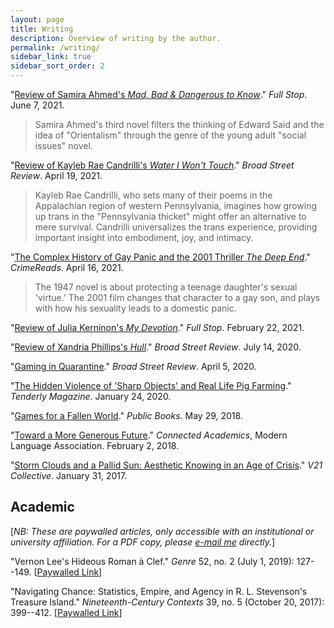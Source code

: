 ```yaml
---
layout: page
title: Writing
description: Overview of writing by the author.
permalink: /writing/
sidebar_link: true
sidebar_sort_order: 2
---
```


"[Review of Samira Ahmed's *Mad, Bad & Dangerous to Know*](https://www.full-stop.net/2021/06/07/reviews/matthew-john-phillips/mad-bad-dangerous-to-know-samira-ahmed/)." *Full Stop*. June 7, 2021.

> Samira Ahmed's third novel filters the thinking of Edward Said and the idea of "Orientalism" through the genre of the young adult "social issues" novel.

"[Review of Kayleb Rae Candrilli's *Water I Won't Touch*](https://www.broadstreetreview.com/reviews/water-i-wont-touch-by-kayleb-rae-candrilli)." *Broad Street Review*. April 19, 2021.

> Kayleb Rae Candrilli, who sets many of their poems in the Appalachian region of western Pennsylvania, imagines how growing up trans in the "Pennsylvania thicket" might offer an alternative to mere survival. Candrilli universalizes the trans experience, providing important insight into embodiment, joy, and intimacy.

"[The Complex History of Gay Panic and the 2001 Thriller *The Deep End*](https://crimereads.com/the-deep-end/)." *CrimeReads*. April 16, 2021.

> The 1947 novel is about protecting a teenage daughter's sexual 'virtue.' The 2001 film changes that character to a gay son, and plays with how his sexuality leads to a domestic panic.

"[Review of Julia Kerninon's *My Devotion*](https://www.full-stop.net/2021/02/22/reviews/matthew-john-phillips/my-devotion-julia-kerninon/)." *Full Stop*. February 22, 2021.

"[Review of Xandria Phillips's *Hull*](https://www.broadstreetreview.com/books/hull-by-xandria-phillips)." *Broad Street Review*. July 14, 2020.

"[Gaming in Quarantine](https://www.broadstreetreview.com/cross-cultural/in-the-pandemic-these-video-games-keep-us-connected-to-lifeand-each-other)." *Broad Street Review*. April 5, 2020.


"[The Hidden Violence of 'Sharp Objects' and Real Life Pig Farming](https://medium.com/tenderlymag/the-hidden-violence-of-sharp-objects-and-real-life-pig-farming-697687218609)." *Tenderly Magazine*. January 24, 2020.

"[Games for a Fallen World](http://www.publicbooks.org/games-for-a-fallen-world/)." *Public Books*. May 29, 2018.

"[Toward a More Generous Future](https://connect.mla.hcommons.org/toward-a-more-generous-future/)." *Connected Academics*, Modern Language Association. February 2, 2018.

"[Storm Clouds and a Pallid Sun: Aesthetic Knowing in an Age of Crisis](http://v21collective.org/matthew-john-phillips-storm-clouds-pallid-sun-aesthetic-knowing-age-crisis/)." *V21 Collective*. January 31, 2017.

## Academic

[*NB: These are paywalled articles, only accessible with an institutional or university affiliation. For a PDF copy, please [e-mail me](mailto:matthew.john.phillips@gmail.com) directly.*]

"Vernon Lee's Hideous Roman à Clef." *Genre* 52, no. 2 (July 1, 2019): 127--149. [[Paywalled Link](https://doi.org/10.1215/00166928-7585880)]

"Navigating Chance: Statistics, Empire, and Agency in R. L. Stevenson's Treasure Island." *Nineteenth-Century Contexts* 39, no. 5 (October 20, 2017): 399--412. [[Paywalled Link](https://doi.org/10.1080/08905495.2017.1373240)]